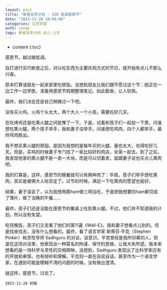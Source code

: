 ```yaml
---
layout: post
title: "新爸五年计划 - 336 低调感恩节"
date: "2023-11-28 10:04:06"
categories: 父范学堂
auth: conge
tags: 新爸五年计划 女儿 儿子
---
```

* content
{:toc}

感恩节，越过越低调。




自打进行实行断食之后，对以吃东西为主要庆祝方式的节日，就开始有点儿不那么兴奋。

原本打算请朋友一起来家里吃顿饭，没想到朋友比我们跟不愿过这个节：她正在一边工作一边学医，准备用感恩节假期整理笔记。如此勤奋，让人钦佩。

最终，我们决定还是自己稍微过一下吧。

没有买火鸡。火鸡个头太大，两个大人一个小孩，需要吃好几天。

在吃烤鸡还是吃熏火腿之间犹豫了一下。于是，试着和孩子们一起投一下票，问谁想吃熏火腿，两个孩子举手，我和妻子没举手。问谁想吃鸡肉，四个人都举手，最终鸡肉胜出。

我不想买熏火腿的原因，是因为我想的是每年买的火腿，量也太大，也得吃好几天。但是，买鸡的时候妻子专门找了一家比较好的肉店，全家一起去。到了之后，我发现他家的熏火腿不是一卖一大块，而是可以切着卖，就跟妻子说也买点儿熏肉吧。

我的打算是，这样，感恩节的晚餐就可以有两种肉了：毕竟，孩子们举手想吃熏肉，其实是被俩大人给否定了。过节的时候，满足一下吃熏肉的愿望也挺好。

结果，妻子误会了，以为我想用那ham做三明治吃，于是把我想要的ham都切成了薄片，做了当晚的午餐……

最终，孩子们还是没能在感恩节的餐桌上吃到熏火腿。不过，他们并不知道我的计划，所以没有失望。

吃完晚饭，孩子们又去看了他们的第11遍《Wall-E》。我和妻子想看点儿别的。但是找来找去，没有什么想看的。最终，看了语言学家 斯蒂芬·平克（Stephen Pinker）和灵性导师 Sadhguru 的对谈，谈意识。平克曾经是我所仰慕的人，但是在这场对谈里，他表现出一种莫名的拘谨、保守的思维，让我大失所望。我本来想看的是一场科学与灵性的交相辉映，没想到，Sadhguru 表现出了比科学家应有的开放和审慎，也有倾听和理解。平克则一直在自说自话，甚至作为一个语言学家，在遇到可能是模糊不清的问题的时候，没有做出澄清。

就这样，感恩节，过去了。

```
2023-11-28 初稿
```

